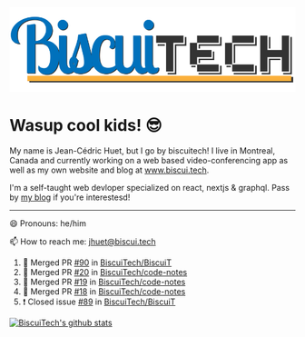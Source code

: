 ![BiscuiTech Logo](https://github.com/BiscuiTech/BiscuiTech/blob/master/BiscuiTech%20Logo%20(2019)%20(Small).png)
# Wasup cool kids! 😎

My name is Jean-Cédric Huet, but I go by biscuitech! I live in Montreal, Canada and currently working on a web based video-conferencing app as well as my own website and blog at www.biscui.tech.

I'm a self-taught web devloper specialized on react, nextjs & graphql. Pass by [my blog](www.biscui.tech/blog) if you're interestesd!
______
😄 Pronouns: he/him

📫 How to reach me: jhuet@biscui.tech


<!--START_SECTION:activity-->
1. 🎉 Merged PR [#90](https://github.com//BiscuiTech/BiscuiT/pull/90) in [BiscuiTech/BiscuiT](https://github.com//BiscuiTech/BiscuiT)
2. 🎉 Merged PR [#20](https://github.com//BiscuiTech/code-notes/pull/20) in [BiscuiTech/code-notes](https://github.com//BiscuiTech/code-notes)
3. 🎉 Merged PR [#19](https://github.com//BiscuiTech/code-notes/pull/19) in [BiscuiTech/code-notes](https://github.com//BiscuiTech/code-notes)
4. 🎉 Merged PR [#18](https://github.com//BiscuiTech/code-notes/pull/18) in [BiscuiTech/code-notes](https://github.com//BiscuiTech/code-notes)
5. ❗️ Closed issue [#89](https://github.com//BiscuiTech/BiscuiT/issues/89) in [BiscuiTech/BiscuiT](https://github.com//BiscuiTech/BiscuiT)
<!--END_SECTION:activity-->

[![BiscuiTech's github stats](https://github-readme-stats.vercel.app/api?username=biscuitech)](https://github.com/anuraghazra/github-readme-stats)

